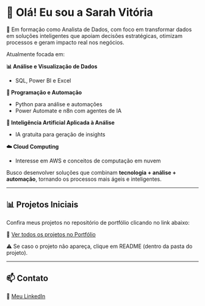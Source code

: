 # 👋 Olá! Eu sou a Sarah Vitória

🎯 Em formação como Analista de Dados, com foco em transformar dados em soluções inteligentes que apoiam decisões estratégicas, otimizam processos e geram impacto real nos negócios.

Atualmente focada em:

**📊 Análise e Visualização de Dados**
- SQL, Power BI e Excel

**🐍 Programação e Automação**
- Python para análise e automações
- Power Automate e n8n com agentes de IA

**🤖 Inteligência Artificial Aplicada à Análise**
- IA gratuita para geração de insights

**☁️ Cloud Computing**
- Interesse em AWS e conceitos de computação em nuvem

Busco desenvolver soluções que combinam **tecnologia + análise + automação**, tornando os processos mais ágeis e inteligentes.

---

## 📊 Projetos Iniciais

Confira meus projetos no repositório de portfólio clicando no link abaixo:

🔗 [Ver todos os projetos no Portfólio](https://github.com/SarahVBR/Portf-lio-)



⚠️ Se caso o projeto não apareça, clique em README (dentro da pasta do projeto). 

---

## 📫 Contato

🔗 [Meu LinkedIn](https://www.linkedin.com/in/sarah-vitoria-rodrigues-4065b61a5/)
